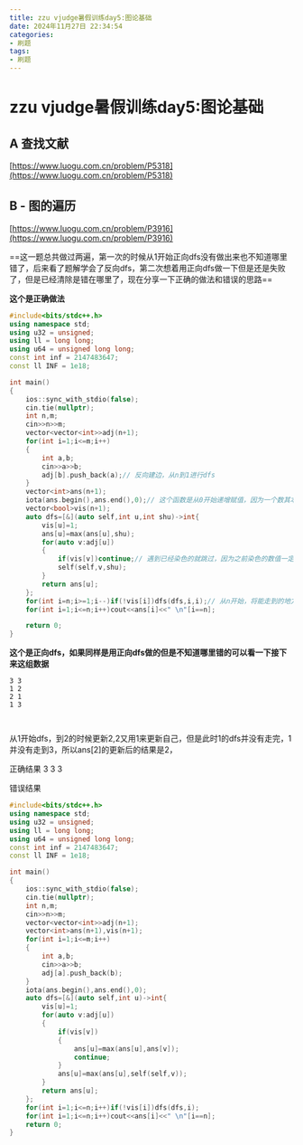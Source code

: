 ```yaml
---
title: zzu vjudge暑假训练day5:图论基础
date: 2024年11月27日 22:34:54
categories:
- 刷题
tags:
- 刷题
---
```


# zzu vjudge暑假训练day5:图论基础

## A 查找文献
[https://www.luogu.com.cn/problem/P5318](https://www.luogu.com.cn/problem/P5318)

## B - 图的遍历

[https://www.luogu.com.cn/problem/P3916](https://www.luogu.com.cn/problem/P3916)

==这一题总共做过两遍，第一次的时候从1开始正向dfs没有做出来也不知道哪里错了，后来看了题解学会了反向dfs，第二次想着用正向dfs做一下但是还是失败了，但是已经清除是错在哪里了，现在分享一下正确的做法和错误的思路==

**这个是正确做法**

```cpp
#include<bits/stdc++.h>
using namespace std;
using u32 = unsigned;
using ll = long long;
using u64 = unsigned long long;
const int inf = 2147483647;
const ll INF = 1e18;

int main()
{
    ios::sync_with_stdio(false);
    cin.tie(nullptr);
    int n,m;
    cin>>n>>m;
    vector<vector<int>>adj(n+1);
    for(int i=1;i<=m;i++)
    {
        int a,b;
        cin>>a>>b;
        adj[b].push_back(a);// 反向建边，从n到1进行dfs
    }    
    vector<int>ans(n+1);
    iota(ans.begin(),ans.end(),0);// 这个函数是从0开始递增赋值，因为一个数其本身也是他能到达的数字
    vector<bool>vis(n+1);
    auto dfs=[&](auto self,int u,int shu)->int{
        vis[u]=1;
        ans[u]=max(ans[u],shu);
        for(auto v:adj[u])
        {
            if(vis[v])continue;// 遇到已经染色的就跳过，因为之前染色的数值一定比现在的大
            self(self,v,shu);
        }
        return ans[u];
    };
    for(int i=n;i>=1;i--)if(!vis[i])dfs(dfs,i,i);// 从n开始，将能走到的地方逐步染色，接着n-1，直到1。
    for(int i=1;i<=n;i++)cout<<ans[i]<<" \n"[i==n];

    return 0;    
}
```

**这个是正向dfs，如果同样是用正向dfs做的但是不知道哪里错的可以看一下接下来这组数据**

```
3 3
1 2 
2 1 
1 3



```

从1开始dfs，到2的时候更新2,2又用1来更新自己，但是此时1的dfs并没有走完，1并没有走到3，所以ans[2]的更新后的结果是2，

正确结果 3 3 3 

错误结果 

```cpp
#include<bits/stdc++.h>
using namespace std;
using u32 = unsigned;
using ll = long long;
using u64 = unsigned long long;
const int inf = 2147483647;
const ll INF = 1e18;

int main()
{
    ios::sync_with_stdio(false);
    cin.tie(nullptr);
    int n,m;
    cin>>n>>m;
    vector<vector<int>>adj(n+1);
    vector<int>ans(n+1),vis(n+1);
    for(int i=1;i<=m;i++)
    {
        int a,b;
        cin>>a>>b;
        adj[a].push_back(b);
    }    
    iota(ans.begin(),ans.end(),0);
    auto dfs=[&](auto self,int u)->int{
        vis[u]=1;
        for(auto v:adj[u])
        {
            if(vis[v])
            {
                ans[u]=max(ans[u],ans[v]);
                continue;
            }
            ans[u]=max(ans[u],self(self,v));
        }
        return ans[u];
    };
    for(int i=1;i<=n;i++)if(!vis[i])dfs(dfs,i);
    for(int i=1;i<=n;i++)cout<<ans[i]<<" \n"[i==n];
    return 0;    
}
```

